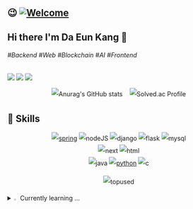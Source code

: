 <!-- 방문자수 확인 -->
😉 [![Welcome](https://hits.seeyoufarm.com/api/count/incr/badge.svg?url=https%3A%2F%2Fgithub.com%2Fdaeun17%2Fhit-counter&count_bg=%233FEEDC&title_bg=%23555555&icon=&icon_color=%23E7E7E7&title=welcome&edge_flat=false)](https://hits.seeyoufarm.com)
----

## Hi there I'm Da Eun Kang 👋
<!-- 관심사, 성격 등 태그-->
###### #Backend #Web #Blockchain #AI #Frontend

<!-- 블로그, 인스타, 메일, 노션 프로젝트페이지 -->
<a href="https://velog.io/@daeun17/posts" target="_blank"><img src="https://img.shields.io/badge/Blog-000000?style=flat&logo=tistory&logoColor=white"/></a>
<a href='mailto:daeunk71@gmail.com' target="_blank"><img src="https://img.shields.io/badge/daeunk71@gmail.com-EA4335?style=flat&logo=Gmail&logoColor=white"/></a>
<a href="https://enchanting-handle-6f9.notion.site/eaedc8ddeabf40b89a362daa0e8256e0" target="_blank"><img src="https://img.shields.io/badge/Projects-6DB33F?style=flat&logoColor=white"/></a>

<!--깃헙 평판 백준 등급-->
<p align="center" style="line-height: 2;">
  <img src="https://github-readme-stats.vercel.app/api?username=daeun17" alt="Anurag's GitHub stats"/> &nbsp;&nbsp;
  <img src="http://mazassumnida.wtf/api/v2/generate_badge?boj=daeunk17" alt="Solved.ac Profile"/>
</p>


## 💪 Skills 
<p align="center" style="line-height: 2;">
  <a href="" target="_blank"><img src="https://img.shields.io/badge/Spring-6DB33F?logo=spring&logoColor=white" alt="spring"/></a>
  <img src="https://img.shields.io/badge/Node.js-43853D?logo=node.js&logoColor=white" alt="nodeJS"/>
  <img src="https://img.shields.io/badge/Django-092E20?logo=django&logoColor=white" alt="django"/>
  <img src="https://img.shields.io/badge/Flask-000000?logo=flask&logoColor=white" alt="flask"/>
  <img src="https://img.shields.io/badge/mysql-%2300f.svg?logo=mysql&logoColor=white" alt="mysql"/><br>  
  <img src="https://img.shields.io/badge/Next.js-000?logo=nextdotjs&logoColor=fff" alt="next"/>
  <img src="https://img.shields.io/badge/HTML5-E34F26?logo=html5&logoColor=white" alt="html"/><br>  
  <img src="https://img.shields.io/badge/Java-ED8B00?logo=openjdk&logoColor=white" alt="java"/>
  <a href="" target="_blank"><img src="https://img.shields.io/badge/Python-3776AB?logo=python&logoColor=white" alt="python"/></a>
  <img src="https://img.shields.io/badge/C-00599C?logo=c&logoColor=white" alt="c"/>
</p>

<p align="center" style="line-height: 2;">
  <!--언어 사용 비율 위젯-->
  <img src="https://github-readme-stats.vercel.app/api/top-langs/?username=daeun17" alt="topused"/> 
</p>

<!--공부하는 언어 및 스킬-->
<details>
<summary>
  <img src="https://raw.githubusercontent.com/Tarikul-Islam-Anik/Animated-Fluent-Emojis/master/Emojis/Hand%20gestures/Eyes.png" alt="Eyes" width="2%" /> Currently learning ... 
</summary>
   <br>
<h5>FrontEnd</h5> 
 <img src="https://img.shields.io/badge/TypeScript-007ACC?logo=typescript&logoColor=white" alt="TS"/>
  <img src="https://img.shields.io/badge/JavaScript-F7DF1E?logo=JavaScript&logoColor=white" alt="JS"/>
  <img src="https://img.shields.io/badge/HTML5-E34F26?logo=html5&logoColor=white" alt="html"/>
  <img src="https://img.shields.io/badge/CSS-239120?logo=css3&logoColor=white" alt="CSS"/>
  <img src="https://img.shields.io/badge/React-20232A?logo=react&logoColor=61DAFB" alt="react"/>
  <img src="https://img.shields.io/badge/Next.js-000?logo=nextdotjs&logoColor=fff" alt="next"/>

<h5>BackEnd</h5> 
 <img src="https://img.shields.io/badge/Node.js-43853D?logo=node.js&logoColor=white" alt="nodeJS"/>
  <img src="https://img.shields.io/badge/Spring-6DB33F?logo=spring&logoColor=white" alt="spring"/>
  <img src="https://img.shields.io/badge/Java-ED8B00?logo=openjdk&logoColor=white" alt="java"/>
  <img src="https://img.shields.io/badge/mysql-%2300f.svg?logo=mysql&logoColor=white" alt="mysql"/>
  <img src="https://img.shields.io/badge/jQuery-0769AD?logo=jquery&logoColor=white" alt="jquery"/>
  <img src="https://img.shields.io/badge/Django-092E20?logo=django&logoColor=white" alt="django"/>
  <img src="https://img.shields.io/badge/Flask-000000?logo=flask&logoColor=white" alt="flask"/>

<h5>DevOps</h5>
  <img src="https://img.shields.io/badge/Amazon_AWS-232F3E?logo=amazon-aws&logoColor=white" alt="AWS"/>
  <img src="https://img.shields.io/badge/Google_Cloud-4285F4?logo=google-cloud&logoColor=white" alt="GCP"/>

<h5>AI</h5>
  <img src="https://img.shields.io/badge/Python-14354C?logo=python&logoColor=white" alt="python"/>
  
<h5>Other</h5>
  <img src="https://img.shields.io/badge/C-00599C?logo=c&logoColor=white" alt="c"/>

</details>

<!--
**daeun17/daeun17** is a ✨ _special_ ✨ repository because its `README.md` (this file) appears on your GitHub profile.

Here are some ideas to get you started:

- 🔭 I’m currently working on ...
- 🌱 I’m currently learning ...
- 👯 I’m looking to collaborate on ...
- 🤔 I’m looking for help with ...
- 💬 Ask me about ...
- 📫 How to reach me: ...
- 😄 Pronouns: ...
- ⚡ Fun fact: ...
-->
